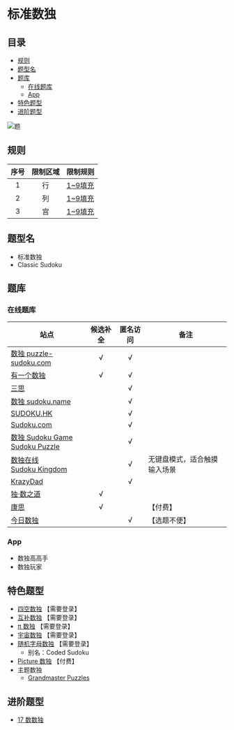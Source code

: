 # 标准数独
<!-- START doctoc generated TOC please keep comment here to allow auto update -->
<!-- DON'T EDIT THIS SECTION, INSTEAD RE-RUN doctoc TO UPDATE -->
## 目录

- [规则](#%E8%A7%84%E5%88%99)
- [题型名](#%E9%A2%98%E5%9E%8B%E5%90%8D)
- [题库](#%E9%A2%98%E5%BA%93)
  - [在线题库](#%E5%9C%A8%E7%BA%BF%E9%A2%98%E5%BA%93)
  - [App](#app)
- [特色题型](#%E7%89%B9%E8%89%B2%E9%A2%98%E5%9E%8B)
- [进阶题型](#%E8%BF%9B%E9%98%B6%E9%A2%98%E5%9E%8B)

<!-- END doctoc generated TOC please keep comment here to allow auto update -->

![题](https://cn.sudoku.today/pic/classsudoku9/9517_124875.png)

## 规则

| 序号  | 限制区域 | 限制规则    |
|:---:|:----:|:--------|
|  1  |  行   | [1~9填充] |
|  2  |  列   | [1~9填充] |
|  3  |  宫   | [1~9填充] |

## 题型名

- 标准数独
- Classic Sudoku

## 题库

### 在线题库

| 站点                                  | 候选补全 | 匿名访问 | 备注             |
|-------------------------------------|:----:|:----:|----------------|
| [数独 puzzle-sudoku.com][]            |  √   |  √   |                |
| [有一个数独][]                           |  √   |  √   |                |
| [三思][]                              |      |  √   |                |
| [数独 sudoku.name][]                  |      |  √   |                |
| [SUDOKU.HK][]                       |      |  √   |                |
| [Sudoku.com][]                      |      |  √   |                |
| [数独 Sudoku Game]<br>[Sudoku Puzzle] |      |  √   |                |
| [数独在线][]<br>[Sudoku Kingdom]        |      |  √   | 无键盘模式，适合触摸输入场景 |
| [KrazyDad][]                        |      |  √   |                |
| [独·数之道][]                           |  √   |      |                |
| [康思][]                              |  √   |      | 【付费】           |
| [今日数独]                              |      |  √   | 【选题不便】         |

### App

- 数独高高手
- 数独玩家

## 特色题型

- [四空数独](http://www.sudokufans.org.cn/lx/game.index.php?type=4e) 【需要登录】
- [互补数独](http://www.sudokufans.org.cn/lx/game.index.php?type=bs) 【需要登录】
- [π 数独](http://www.sudokufans.org.cn/lx/game.index.php?type=pi) 【需要登录】
- [宇宙数独](http://www.sudokufans.org.cn/lx/game.index.php?type=sym) 【需要登录】
- [随机字母数独] 【需要登录】
  - 别名：Coded Sudoku
- [Picture 数独] 【付费】
- 主题数独
  - [Grandmaster Puzzles](https://www.gmpuzzles.com/blog/category/sudoku/classic-sudoku/)

## 进阶题型

- [17 数数独](17数数独.md)

<!-- 题库 -->

[独·数之道]: http://www.sudokufans.org.cn/lx/game.index.php?type=30

[今日数独]: https://cn.sudoku.today/g-classic-sudoku/

[三思]: https://www.12634.com/sudoku/sudoku/level10

[数独在线]: https://sudoku-cn.com/

[数独 puzzle-sudoku.com]: https://cn.puzzle-sudoku.com/?size=5

[数独 sudoku.name]: https://www.sudoku.name/index-cn.php

[数独 Sudoku Game]: http://www.sudokugame.org/

[SUDOKU.HK]: https://sudoku.hk/

[Sudoku.com]: https://sudoku.com/zh

[Sudoku Kingdom]: https://sudokukingdom.com/

[Sudoku Puzzle]: https://cn.sudokupuzzle.org/

[有一个数独]: https://shudu.one/

[康思]: https://www.conceptispuzzles.com/zh/index.aspx?uri=puzzle/sudoku

[KrazyDad]: https://krazydad.com/play/sudoku

<!-- 其他链接 -->

[1~9填充]: ../../rules/rules.md#1to9填充

[随机字母数独]: http://www.sudokufans.org.cn/lx/game.index.php?type=rdm

[Picture 数独]: https://www.conceptispuzzles.com/zh/index.aspx?uri=puzzle/sudoku
